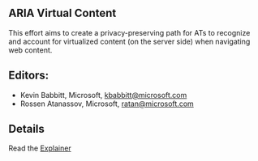 ## ARIA Virtual Content
This effort aims to create a privacy-preserving path for ATs to recognize and account for virtualized content (on the server side) when navigating web content.

## Editors:
- Kevin Babbitt, Microsoft, kbabbitt@microsoft.com
- Rossen Atanassov, Microsoft, ratan@microsoft.com

## Details
Read the [Explainer](explainer.md)
